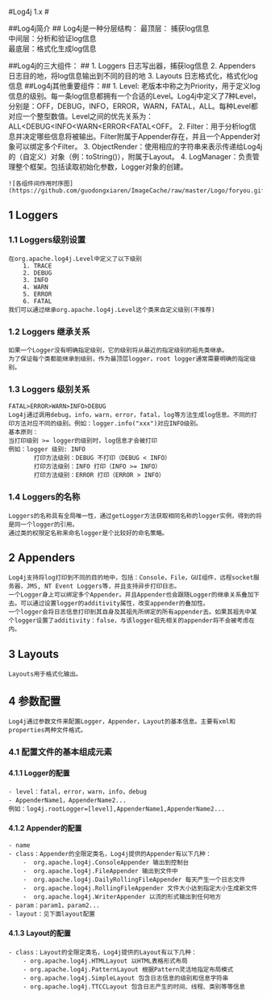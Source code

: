 
#Log4j 1.x  #

##Log4j简介 ##
	Log4j是一种分层结构：
		最顶层： 捕获log信息			
		中间层：分析和验证log信息	
		最底层：格式化生成log信息

##Log4j的三大组件：  ##
	1. Loggers 日志写出器，捕获log信息
	2. Appenders 日志目的地，将log信息输出到不同的目的地
	3. Layouts 日志格式化，格式化log信息
##Log4j其他重要组件：##
	1. Level: 老版本中称之为Priority，用于定义log信息的级别。每一条log信息都拥有一个合适的Level。Log4j中定义了7种Level，分别是：OFF，DEBUG，INFO，ERROR，WARN，FATAL，ALL。每种Level都对应一个整型数值。Level之间的优先关系为：ALL<DEBUG<INFO<WARN<ERROR<FATAL<OFF。
	2. Filter：用于分析log信息并决定哪些信息将被输出。Filter附属于Appender存在，并且一个Appender对象可以绑定多个Filter。
	3. ObjectRender：使用相应的字符串来表示传递给Log4j的（自定义）对象（例：toString()），附属于Layout。
	4. LogManager：负责管理整个框架。包括读取初始化参数，Logger对象的创建。
	
	![各组件间作用时序图](https://github.com/guodongxiaren/ImageCache/raw/master/Logo/foryou.gif)

## 1 Loggers ##
### 1.1 Loggers级别设置 ###
	在org.apache.log4j.Level中定义了以下级别
		1. TRACE
		2. DEBUG
		3. INFO
		4. WARN
		5. ERROR
		6. FATAL
	我们可以通过继承org.apache.log4j.Level这个类来自定义级别(不推荐)
	
### 1.2 Loggers 继承关系 ###
	如果一个Logger没有明确指定级别，它的级别将从最近的指定级别的祖先类继承。
	为了保证每个类都能继承到级别，作为最顶层logger，root logger通常需要明确的指定级别。
### 1.3 Loggers 级别关系 ###
	FATAL>ERROR>WARN>INFO>DEBUG
	Log4j通过调用debug，info，warn，error，fatal，log等方法生成log信息。不同的打印方法对应不同的级别。例如：logger.info("xxx")对应INFO级别。	
	基本原则：
	当打印级别 >= logger的级别时，log信息才会被打印
	例如：logger 级别: INFO
		   打印方法级别：DEBUG 不打印（DEBUG < INFO）
		   打印方法级别：INFO 打印（INFO >= INFO）
		   打印方法级别：ERROR 打印（ERROR > INFO）

### 1.4 Loggers的名称 ###
	Loggers的名称具有全局唯一性，通过getLogger方法获取相同名称的logger实例，得到的将是同一个logger的引用。
	通过类的权限定名称来命名logger是个比较好的命名策略。

## 2 Appenders #
	Log4j支持将log打印到不同的目的地中，包括：Console，File，GUI组件，远程socket服务器，JMS, NT Event Loggers等，并且支持异步打印日志。
	一个Logger身上可以绑定多个Appender。并且Appender也会跟随Logger的继承关系叠加下去。可以通过设置logger的additivity属性，改变appender的叠加性。
	一个logger会将日志信息打印到其自身及其祖先所绑定的所有appender去。如果其祖先中某个logger设置了additivity：false，与该logger祖先相关的appender将不会被考虑在内。

## 3 Layouts ##
	Layouts用于格式化输出。

## 4 参数配置 ##
	Log4j通过参数文件来配置Logger，Appender，Layout的基本信息。主要有xml和properties两种文件格式。
### 4.1 配置文件的基本组成元素 ###
#### 4.1.1 Logger的配置 ####
	- level：fatal，error，warn，info，debug
	- AppenderName1，AppenderName2...  
	例如：log4j.rootLogger=[level],AppenderName1,AppenderName2...
#### 4.1.2 Appender的配置 ####
	- name
	- class：Appender的全限定类名，Log4j提供的Appender有以下几种：
		-  org.apache.log4j.ConsoleAppender 输出到控制台
		-  org.apache.log4j.FileAppender 输出到文件中
		-  org.apache.log4j.DailyRollingFileAppender 每天产生一个日志文件
		-  org.apache.log4j.RollingFileAppender 文件大小达到指定大小生成新文件
		-  org.apache.log4j.WriterAppender 以流的形式输出到任何地方
	- param：param1，param2...
	- layout：见下面layout配置
#### 4.1.3 Layout的配置 ####
	- class：Layout的全限定类名，Log4j提供的Layout有以下几种：
		- org.apache.log4j.HTMLLayout 以HTML表格形式布局
		- org.apache.log4j.PatternLayout 根据Pattern灵活地指定布局模式
		- org.apache.log4j.SimpleLayout 包含日志信息的级别和信息字符串
		- org.apache.log4j.TTCCLayout 包含日志产生的时间、线程、类别等等信息

